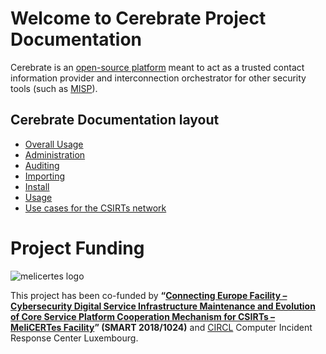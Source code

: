 # Welcome to Cerebrate Project Documentation 

Cerebrate is an [open-source platform](https://github.com/cerebrate-project) meant to act as a trusted contact information provider and interconnection orchestrator for other security tools (such as [MISP](https://www.misp-project.org/)). 

## Cerebrate Documentation layout

- [Overall Usage](/usage)
- [Administration](/administration)
- [Auditing](/auditing)
- [Importing](/importing)
- [Install](/install)
- [Usage](/usage)
- [Use cases for the CSIRTs network](/use-cases/cnw)

# Project Funding

![melicertes logo](https://www.cerebrate-project.org/assets/images/logo/melicertes.png)

This project has been co-funded by **“[Connecting Europe Facility – Cybersecurity Digital Service Infrastructure Maintenance and Evolution of Core Service Platform Cooperation Mechanism for CSIRTs – MeliCERTes Facility](https://digital-strategy.ec.europa.eu/en/news/open-platforms-collaborate-cyber-threats)” (SMART 2018/1024)** and [CIRCL](https://www.circl.lu/) Computer Incident Response Center Luxembourg. 
